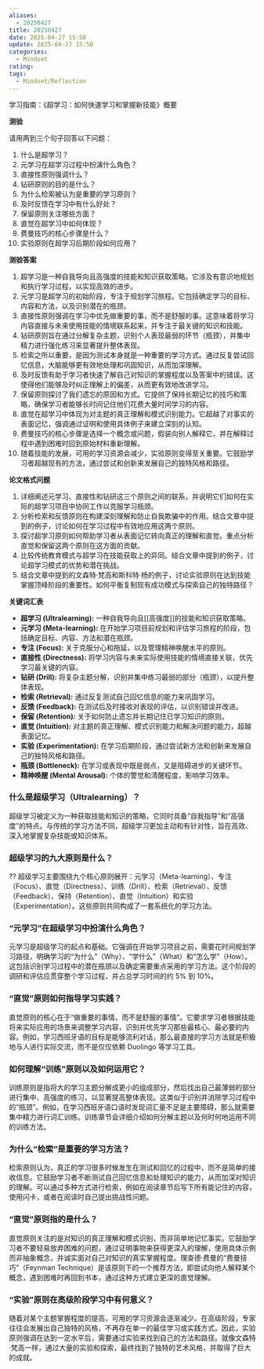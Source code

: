```yaml
---
aliases:
  - 20250427
title: 20250427
date: 2025-04-27 15:50
update: 2025-04-27 15:50
categories:
  - Mindset
rating: 
tags:
  - Mindset/Reflection
---
```

学习指南：《超学习：如何快速学习和掌握新技能》概要

**测验**

请用两到三个句子回答以下问题：

1. 什么是超学习？
2. 元学习在超学习过程中扮演什么角色？
3. 直接性原则强调什么？
4. 钻研原则的目的是什么？
5. 为什么检索被认为是重要的学习原则？
6. 及时反馈在学习中有什么好处？
7. 保留原则关注哪些方面？
8. 直觉在超学习中如何体现？
9. 费曼技巧的核心步骤是什么？
10. 实验原则在超学习后期阶段如何应用？

**测验答案**

1. 超学习是一种自我导向且高强度的技能和知识获取策略。它涉及有意识地规划和执行学习过程，以实现高效的进步。
2. 元学习是超学习的初始阶段，专注于规划学习旅程。它包括确定学习的目标、内容和方法，以及识别潜在的瓶颈。
3. 直接性原则强调在学习中优先做重要的事，而不是舒服的事。这意味着将学习内容直接与未来使用技能的情境联系起来，并专注于最关键的知识和技能。
4. 钻研原则旨在通过分解复杂主题，识别个人表现最弱的环节（瓶颈），并集中精力进行强化练习来显著提升整体表现。
5. 检索之所以重要，是因为测试本身就是一种重要的学习方式。通过反复尝试回忆信息，大脑能够更有效地处理和巩固知识，从而加深理解。
6. 及时反馈有助于学习者快速了解自己对知识的掌握程度以及答案中的错误。这使得他们能够及时纠正理解上的偏差，从而更有效地改进学习。
7. 保留原则探讨了我们遗忘的原因和方式。它提供了保持长期记忆的技巧和策略，确保学习者能够长时间记住他们花费大量时间学习的内容。
8. 直觉在超学习中体现为对主题的真正理解和模式识别能力。它超越了对事实的表面记忆，强调通过证明和使用具体例子来建立深刻的认知。
9. 费曼技巧的核心步骤是选择一个概念或问题，假装向别人解释它，并在解释过程中遇到困难时回到原始材料重新理解。
10. 随着技能的发展，可用的学习资源会减少，实验原则变得至关重要。它鼓励学习者超越现有的方法，通过尝试和创新来发展自己的独特风格和路径。

**论文格式问题**

1. 详细阐述元学习、直接性和钻研这三个原则之间的联系，并说明它们如何在实际的超学习项目中协同工作以克服学习瓶颈。
2. 分析检索和反馈原则在构建深刻理解和防止自我欺骗中的作用。结合文章中提到的例子，讨论如何在学习过程中有效地应用这两个原则。
3. 探讨超学习原则如何帮助学习者从表面记忆转向真正的理解和直觉。重点分析直觉和保留这两个原则在这方面的贡献。
4. 比较传统教育模式与超学习在技能获取上的异同。结合文章中提到的例子，讨论超学习模式的优势和潜在挑战。
5. 结合文章中提到的文森特·梵高和斯科特·杨的例子，讨论实验原则在达到技能掌握顶峰阶段的重要性。如何平衡复制现有成功模式与探索自己的独特路径？

**关键词汇表**

- **超学习 (Ultralearning):** 一种自我导向且[[高强度]]的技能和知识获取策略。
- **元学习 (Meta-learning):** 在开始学习项目前规划和评估学习旅程的阶段，包括确定目标、内容、方法和潜在瓶颈。
- **专注 (Focus):** 关于克服分心和拖延，以及管理精神唤醒水平的原则。
- **直接性 (Directness):** 将学习内容与未来实际使用技能的情境直接关联，优先学习最关键的内容。
- **钻研 (Drill):** 将复杂主题分解，识别并集中练习最弱的部分（瓶颈），以提升整体表现。
- **检索 (Retrieval):** 通过反复测试自己回忆信息的能力来巩固学习。
- **反馈 (Feedback):** 在测试后及时接收对表现的评估，以识别错误并改进。
- **保留 (Retention):** 关于如何防止遗忘并长期记住已学习知识的原则。
- **直觉 (Intuition):** 对主题的真正理解、模式识别能力和解决问题的能力，超越表面记忆。
- **实验 (Experimentation):** 在学习后期阶段，通过尝试新方法和创新来发展自己的独特风格和路径。
- **瓶颈 (Bottleneck):** 在学习或表现中既是弱点，又是阻碍进步的关键环节。
- **精神唤醒 (Mental Arousal):** 个体的警觉和清醒程度，影响学习效率。

### 什么是超级学习（Ultralearning）？

超级学习被定义为一种获取技能和知识的策略，它同时具备“自我指导”和“高强度”的特点。与传统的学习方法不同，超级学习更加主动和有针对性，旨在高效、深入地掌握复杂技能或知识体系。

### 超级学习的九大原则是什么？
 ??
超级学习主要围绕九个核心原则展开：元学习（Meta-learning）、专注（Focus）、直觉（Directness）、训练（Drill）、检索（Retrieval）、反馈（Feedback）、保持（Retention）、直觉（Intuition）和实验（Experimentation）。这些原则共同构成了一套系统化的学习方法。
<!--SR:!2025-04-30,3,250!2025-04-30,3,250-->

### “元学习”在超级学习中扮演什么角色？

元学习是超级学习的起点和基础。它强调在开始学习项目之前，需要花时间规划学习路径，明确学习的“为什么”（Why）、“学什么”（What）和“怎么学”（How）。这包括识别学习过程中的潜在瓶颈以及确定需要重点采用的学习方法。这个阶段的调研和评估应贯穿整个学习过程，并占总学习时间的约 5% 到 10%。

### “直觉”原则如何指导学习实践？

直觉原则的核心在于“做重要的事情，而不是舒服的事情”。它要求学习者根据技能将来实际应用的场景来调整学习内容，识别并优先学习那些最核心、最必要的内容。例如，学习西班牙语的目标是能够流利对话，那么最直接的学习方法就是积极地与人进行实际交流，而不是仅仅依赖 Duolingo 等学习工具。

### 如何理解“训练”原则以及如何运用它？

训练原则是指将大的学习主题分解成更小的组成部分，然后找出自己最薄弱的部分进行集中、高强度的练习，以显著提高整体表现。这类似于识别并消除学习过程中的“瓶颈”。例如，在学习西班牙语口语时发现词汇量不足是主要障碍，那么就需要集中精力进行词汇训练。训练章节会详细介绍如何分解主题以及何时何地运用不同的训练方法。

### 为什么“检索”是重要的学习方法？

检索原则认为，真正的学习很多时候发生在测试和回忆的过程中，而不是简单的接收信息。它鼓励学习者不断测试自己回忆信息和处理知识的能力，从而加深对知识的理解。可以通过多种方式进行检索，例如在阅读章节后写下所有能记住的内容，使用闪卡，或者在阅读时自己提出挑战性问题。

### “直觉”原则指的是什么？

直觉原则关注的是对知识的真正理解和模式识别，而非简单地记忆事实。它鼓励学习者不要轻易放弃困难的问题，通过证明事物来获得更深入的理解，使用具体示例而非抽象概念，并诚实面对自己对知识的真实掌握程度。理查德·费曼的“费曼技巧”（Feynman Technique）是该原则下的一个推荐方法，即尝试向他人解释某个概念，遇到困难时再回到书本，通过这种方式建立更深的直觉理解。

### “实验”原则在高级阶段学习中有何意义？

随着对某个主题掌握程度的提高，可用的学习资源会逐渐减少。在高级阶段，专家往往会发展出自己独特的风格，不再存在单一的最佳学习或实践方式。因此，实验原则强调在达到一定水平后，需要通过实验来找到自己的方法和路径。就像文森特·梵高一样，通过大量的实验和探索，最终找到了独特的艺术风格，并取得了巨大的成就。